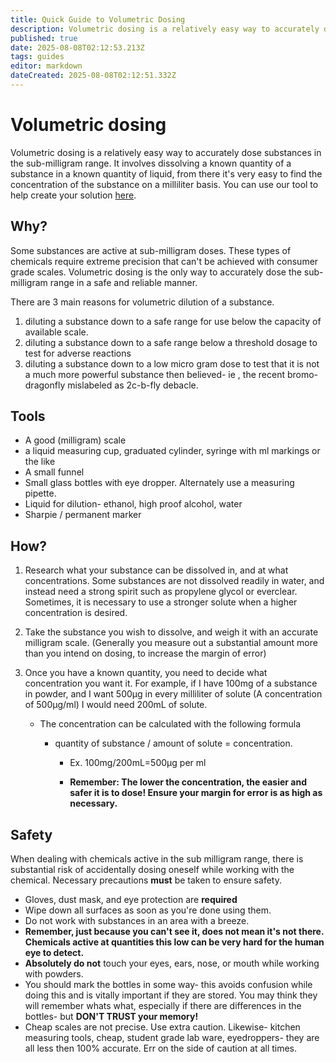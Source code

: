 ```yaml
---
title: Quick Guide to Volumetric Dosing
description: Volumetric dosing is a relatively easy way to accurately dose substances in the sub-milligram range. It involves dissolving a known quantity of a substance in...
published: true
date: 2025-08-08T02:12:53.213Z
tags: guides
editor: markdown
dateCreated: 2025-08-08T02:12:51.332Z
---
```


# Volumetric dosing

Volumetric dosing is a relatively easy way to accurately dose substances in the sub-milligram range. It involves dissolving a known quantity of a substance in a known quantity of liquid, from there it's very easy to find the concentration of the substance on a milliliter basis. You can use our tool to help create your solution [here](http://volume.tripsit.me/).

## Why?

Some substances are active at sub-milligram doses. These types of chemicals require extreme precision that can't be achieved with consumer grade scales. Volumetric dosing is the only way to accurately dose the sub-milligram range in a safe and reliable manner.

There are 3 main reasons for volumetric dilution of a substance.
1) diluting a substance down to a safe range for use below the capacity of available scale.
2) diluting a substance down to a safe range below a threshold dosage to test for adverse reactions
3) diluting a substance down to a low micro gram dose to test that it is not a much more powerful substance then believed- ie , the recent bromo-dragonfly mislabeled as 2c-b-fly debacle.

## Tools

* A good (milligram) scale
* a liquid measuring cup, graduated cylinder, syringe with ml markings or the like
* A small funnel
* Small glass bottles with eye dropper. Alternately use a measuring pipette.
* Liquid for dilution- ethanol, high proof alcohol, water
* Sharpie / permanent marker

## How?

1. Research what your substance can be dissolved in, and at what concentrations. Some substances are not dissolved readily in water, and instead need a strong spirit such as propylene glycol or everclear. Sometimes, it is necessary to use a stronger solute when a higher concentration is desired.
2. Take the substance you wish to dissolve, and weigh it with an accurate milligram scale. (Generally you measure out a substantial amount more than you intend on dosing, to increase the margin of error)
3. Once you have a known quantity, you need to decide what concentration you want it. For example, if I have 100mg of a substance in powder, and I want 500µg in every milliliter of solute (A concentration of 500µg/ml) I would need 200mL of solute.

   * The concentration can be calculated with the following formula

     * quantity of substance / amount of solute = concentration.

       * Ex. 100mg/200mL=500µg per ml

       * **Remember: The lower the concentration, the easier and safer it is to dose! Ensure your margin for error is as high as necessary.**

## Safety

When dealing with chemicals active in the sub milligram range, there is substantial risk of accidentally dosing oneself while working with the chemical. Necessary precautions **must** be taken to ensure safety.

* Gloves, dust mask, and eye protection are **required**
* Wipe down all surfaces as soon as you're done using them.
* Do not work with substances in an area with a breeze.
* **Remember, just because you can't see it, does not mean it's not there. Chemicals active at quantities this low can be very hard for the human eye to detect.**
* **Absolutely do not** touch your eyes, ears, nose, or mouth while working with powders.
* You should mark the bottles in some way- this avoids confusion while doing this and is vitally important if they are stored. You may think they will remember whats what, especially if there are differences in the bottles- but **DON'T TRUST your memory!**
* Cheap scales are not precise. Use extra caution. Likewise- kitchen measuring tools, cheap, student grade lab ware, eyedroppers- they are all less then 100% accurate. Err on the side of caution at all times.